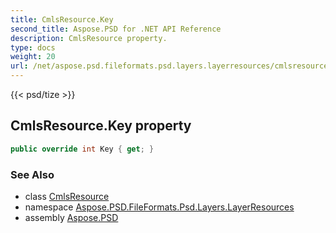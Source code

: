 ```yaml
---
title: CmlsResource.Key
second_title: Aspose.PSD for .NET API Reference
description: CmlsResource property. 
type: docs
weight: 20
url: /net/aspose.psd.fileformats.psd.layers.layerresources/cmlsresource/key/
---
```

{{< psd/tize >}}
## CmlsResource.Key property

```csharp
public override int Key { get; }
```

### See Also

* class [CmlsResource](../)
* namespace [Aspose.PSD.FileFormats.Psd.Layers.LayerResources](../../cmlsresource/)
* assembly [Aspose.PSD](../../../)


